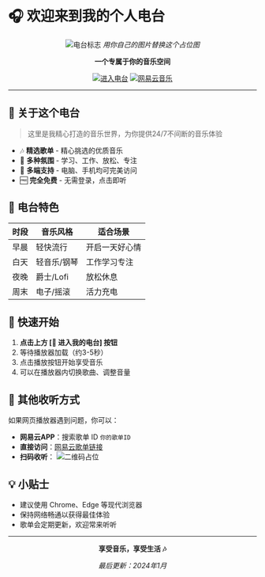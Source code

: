 # 🎧 欢迎来到我的个人电台

<div align="center">

![电台标志](https://via.placeholder.com/150x150.png?text=🎵) 
*用你自己的图片替换这个占位图*

**一个专属于你的音乐空间**

[![进入电台](https://img.shields.io/badge/🎵-进入我的电台-ff69b4?style=for-the-badge&logo=music&logoColor=white)](music.md)
[![网易云音乐](https://img.shields.io/badge/网易云音乐-E60026?style=flat&logo=netease-cloud-music&logoColor=white)](https://music.163.com/playlist?id=你的歌单ID)

</div>

---

## 🌟 关于这个电台

> 这里是我精心打造的音乐世界，为你提供24/7不间断的音乐体验

- 🎶 **精选歌单** - 精心挑选的优质音乐
- 🌙 **多种氛围** - 学习、工作、放松、专注
- 📱 **多端支持** - 电脑、手机均可完美访问
- 🆓 **完全免费** - 无需登录，点击即听

## 🎵 电台特色

| 时段 | 音乐风格 | 适合场景 |
|------|----------|----------|
| 早晨 | 轻快流行 | 开启一天好心情 |
| 白天 | 轻音乐/钢琴 | 工作学习专注 |
| 夜晚 | 爵士/Lofi | 放松休息 |
| 周末 | 电子/摇滚 | 活力充电 |

## 🚀 快速开始

1. **点击上方 [🎵 进入我的电台] 按钮**
2. 等待播放器加载（约3-5秒）
3. 点击播放按钮开始享受音乐
4. 可以在播放器内切换歌曲、调整音量

## 📱 其他收听方式

如果网页播放器遇到问题，你可以：

- **网易云APP**：搜索歌单 ID `你的歌单ID`
- **直接访问**：[网易云歌单链接](https://music.163.com/playlist?id=2518440126)
- **扫码收听**：
  ![二维码占位](https://via.placeholder.com/150x150.png?text=扫码收听)

## 💡 小贴士

- 建议使用 Chrome、Edge 等现代浏览器
- 保持网络畅通以获得最佳体验
- 歌单会定期更新，欢迎常来听听

---

<div align="center">

**享受音乐，享受生活 🎶**

*最后更新：2024年1月*

</div>
